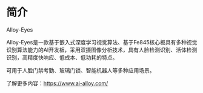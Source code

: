 # 简介

Alloy-Eyes 

Alloy-Eyes是一款基于嵌入式深度学习视觉算法、基于Fe845核心板具有多种视觉识别算法能力的AI开发板，采用双摄图像分析技术，具有人脸检测识别、活体检测识别，高精度快响应、低成本、低功耗的特点。

可用于人脸门禁考勤、玻璃门锁、智能机器人等多种应用场景。

了解更多内容：https://www.ai-alloy.com/



